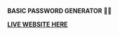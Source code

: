 **BASIC PASSWORD GENERATOR 👌🏽**

**[LIVE WEBSITE HERE ](http://fopefoluwaikufisile.github.io/mid-random-password-generator/)**